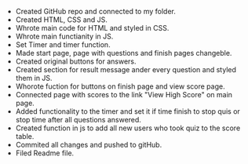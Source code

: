 * Created GitHub repo and connected to my folder.
* Created HTML, CSS and JS.
* Whrote main code for HTML and styled in CSS.
* Whrote main functianity in JS.
* Set Timer and timer function.
* Made start page, page with questions and finish pages changeble.
* Created original buttons for answers.
* Created section for result message ander every question and styled them in JS.
* Whorote fuction for buttons on finish page and view score page.
* Connected page with scores to the link "View High Score" on main page.
* Added functionality to the timer and set it if time finish to stop quis or stop time after all questions answered.
* Created function in js to add all new users who took quiz to the score table.
* Commited all changes and pushed to gitHub.
* Filed Readme file.


